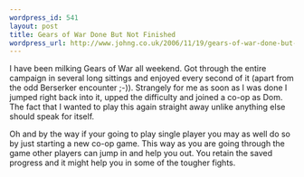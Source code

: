 ```yaml
--- 
wordpress_id: 541
layout: post
title: Gears of War Done But Not Finished
wordpress_url: http://www.johng.co.uk/2006/11/19/gears-of-war-done-but-not-finished/
---
```

I have been milking Gears of War all weekend. Got through the entire campaign in several long sittings and enjoyed every second of it (apart from the odd Berserker encounter ;-)). Strangely for me as soon as I was done I jumped right back into it, upped the difficulty and joined a co-op as Dom. The fact that I wanted to play this again straight away unlike anything else should speak for itself.

Oh and by the way if your going to play single player you may as well do so by just starting a new co-op game. This way as you are going through the game other players can jump in and help you out. You retain the saved progress and it might help you in some of the tougher fights.
